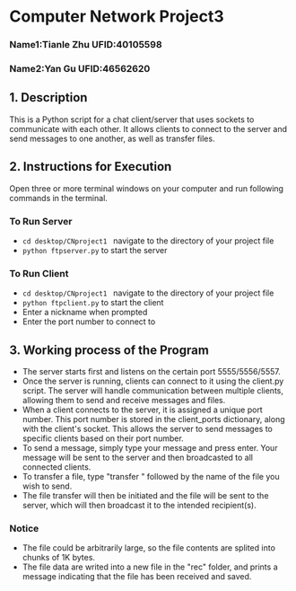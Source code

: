 # Computer Network Project3
### Name1:Tianle Zhu   UFID:40105598
### Name2:Yan Gu       UFID:46562620

## 1. Description
This is a Python script for a chat client/server that uses sockets to communicate with each other. It allows clients to connect to the server and send messages to one another, as well as transfer files.

## 2. Instructions for Execution
Open three or more terminal windows on your computer and run following commands in the terminal.

### To Run Server
- ```cd desktop/CNproject1 ``` navigate to the directory of your project file
- ```python ftpserver.py``` to start the server

### To Run Client
- ```cd desktop/CNproject1 ``` navigate to the directory of your project file
- ```python ftpclient.py``` to start the client
- Enter a nickname when prompted
- Enter the port number to connect to

## 3. Working process of the Program
- The server starts first and listens on the certain port 5555/5556/5557.
- Once the server is running, clients can connect to it using the client.py script. The server will handle communication between multiple clients, allowing them to send and receive messages and files.
- When a client connects to the server, it is assigned a unique port number. This port number is stored in the client_ports dictionary, along with the client's socket. This allows the server to send messages to specific clients based on their port number.
- To send a message, simply type your message and press enter. Your message will be sent to the server and then broadcasted to all connected clients.
- To transfer a file, type "transfer " followed by the name of the file you wish to send.
- The file transfer will then be initiated and the file will be sent to the server, which will then broadcast it to the intended recipient(s).

### Notice
- The file could be arbitrarily large, so the file contents are splited into chunks of 1K bytes.
- The file data are writed into a new file in the "rec" folder, and prints a message indicating that the file has been received and saved.